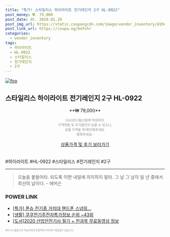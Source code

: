 ```yaml
--- 
title: "특가! 스타일리스 하이라이트 전기레인지 2구 HL-0922" 
post_money: ₩. 79,000 
post_date: dt. 2020.01.29 
post_img_url: https://static.coupangcdn.com/image/vendor_inventory/d19c/0184e9cf01ca7bc6ed066a3bdb44deb68ce16e84c111f5fc53f6a632026d.jpg 
post_link_url: https://coupa.ng/bnFvhr 
categories: 
  - vendor_inventory 
tags: 
  - 하이라이트 
  - HL-0922 
  - 스타일리스 
  - 전기레인지 
  - 2구 
--- 
```

[![foo](https://static.coupangcdn.com/image/vendor_inventory/d19c/0184e9cf01ca7bc6ed066a3bdb44deb68ce16e84c111f5fc53f6a632026d.jpg)](https://coupa.ng/bnFvhr) 

## 스타일리스 하이라이트 전기레인지 2구 HL-0922 
<p style="text-align: center;">**₩ 79,000**</p> 
<p style="text-align: center;"><span style="color: #898c8f; font-family: Georgia,Times,serif; font-size: 0.75em;">2020년01월29일에 작성되어, <br>가격변동 및 추가할인이 있을 수 있으니,<br> 상품 가격을 꼭!확인해주세요.<br>행복하세요~</span> 
</p>	 
<div markdown="0" style="text-align: center;"><a href="https://coupa.ng/bnFvhr" class="btn btn--success">상품가격 및 후기 보러가기</a></div> 
<br><br> 
  #하이라이트 #HL-0922 #스타일리스 #전기레인지 #2구 
<hr> 

> 오늘을 붙들어라. 되도록 이면 내일에 의지하지 말라. 그 날 그 날이 일 년 중에서 최선의 날이다. - 에머슨 


### POWER LINK

* <a href="https://blog.naver.com/an0733/221789749000" target="_blank">[특가] 폰슈 전기종 거치대 핸드폰 스냅링...</a>
* <a href="https://blog.naver.com/fasyy4321/221772956584" target="_blank"> [생활] 쿠쿠전기주전자특가정보 순위 ~43위</a>
* <a href="https://blog.naver.com/sakai111/221765686603" target="_blank">[도서]2020 산업안전기사 필기 + 전과목 무료동영상 정보</a>

<span style="color: #898c8f; font-family: Georgia,Times,serif; font-size: 0.55em;">파트너스활동으로 작성자에게 일정액의 커미션이 제공될수 있습니다.</span> 
